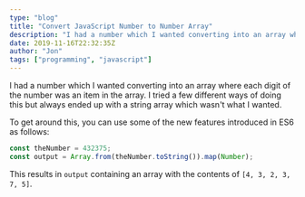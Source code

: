 ```yaml
---
type: "blog"
title: "Convert JavaScript Number to Number Array"
description: "I had a number which I wanted converting into an array where each digit of the number was an item in the array. I tried a few different ways of doing this but always ended up with a string array which wasn't what I wanted."
date: 2019-11-16T22:32:35Z
author: "Jon"
tags: ["programming", "javascript"]
---
```


I had a number which I wanted converting into an array where each digit of the number was an item in the array. I tried a few different ways of doing this but always ended up with a string array which wasn't what I wanted.

To get around this, you can use some of the new features introduced in ES6 as follows:

```js
const theNumber = 432375;
const output = Array.from(theNumber.toString()).map(Number);
```

This results in `output` containing an array with the contents of `[4, 3, 2, 3, 7, 5]`.